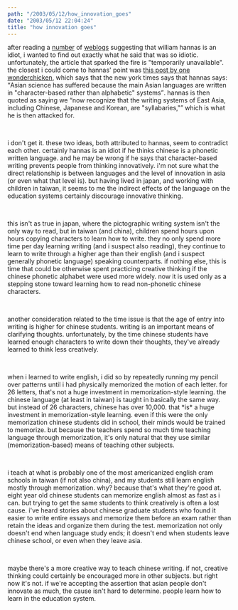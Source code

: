 ```yaml
---
path: "/2003/05/12/how_innovation_goes" 
date: "2003/05/12 22:04:24" 
title: "how innovation goes" 
---
```

<p>after reading a <a href="http://weblog.delacour.net/archives/000905.html">number</a> of <a href="http://weblog.burningbird.net/fires/001157.htm">weblogs</a> suggesting that william hannas is an idiot, i wanted to find out exactly what he said that was so idiotic. unfortunately, the article that sparked the fire is "temporarily unavailable". the closest i could come to hannas' point was <a href="http://www.emptybottle.org/glass/2003/05/ignorance_bought_and_paid_for.php">this post by one wonderchicken</a>, which says that the new york times says that hannas says: <q>Asian science has suffered because the main Asian languages are written in "character-based rather than alphabetic" systems</q>. hannas is then quoted as saying we <q>now recognize that the writing systems of East Asia, including Chinese, Japanese and Korean, are "syllabaries,"</q> which is what he is then attacked for.</p><br><p>i don't get it. these two ideas, both attributed to hannas, seem to contradict each other. certainly hannas is an idiot if he thinks chinese is a phonetic written language. and he may be wrong if he says that character-based writing prevents people from thinking innovatively. i'm not sure what the direct relationship is between languages and the level of innovation in asia (or even what that level is). but having lived in japan, and working with children in taiwan, it seems to me the indirect effects of the language on the education systems certainly discourage innovative thinking.</p><br><p>this isn't as true in japan, where the pictographic writing system isn't the only way to read, but in taiwan (and china), children spend hours upon hours copying characters to learn how to write. they no only spend more time per day learning writing (and i suspect also reading), they continue to learn to write through a higher age than their english (and i suspect generally phonetic language) speaking counterparts. if nothing else, this is time that could be otherwise spent practicing creative thinking if the chinese phonetic alphabet were used more widely. now it is used only as a stepping stone toward learning how to read non-phonetic chinese characters.</p><br><p>another consideration related to the time issue is that the age of entry into writing is higher for chinese students. writing is an important means of clarifying thoughts. unfortunately, by the time chinese students have learned enough characters to write down their thoughts, they've already learned to think less creatively.</p><br><p>when i learned to write english, i did so by repeatedly running my pencil over patterns until i had physically memorized the motion of each letter. for 26 letters, that's not a huge investment in memorization-style learning. the chinese language (at least in taiwan) is taught in basically the same way. but instead of 26 characters, chinese has over 10,000. that *is* a huge investment in memorization-style learning. even if this were the only memorization chinese students did in school, their minds would be trained to memorize. but because the teachers spend so much time teaching language through memorization, it's only natural that they use similar (memorization-based) means of teaching other subjects.</p><br><p>i teach at what is probably one of the most americanized english cram schools in taiwan (if not also china), and my students still learn english mostly through memorization. why? because that's what they're good at. eight year old chinese students can memorize english almost as fast as i can. but trying to get the same students to think creatively is often a lost cause. i've heard stories about chinese graduate students who found it easier to write entire essays and memorize them before an exam rather than retain the ideas and organize them during the test. memorization not only doesn't end when language study ends; it doesn't end when students leave chinese school, or even when they leave asia.</p><br><p>maybe there's a more creative way to teach chinese writing. if not, creative thinking could certainly be encouraged more in other subjects. but right now it's not. if we're accepting the assertion that asian people don't innovate as much, the cause isn't hard to determine. people learn how to learn in the education system.</p>